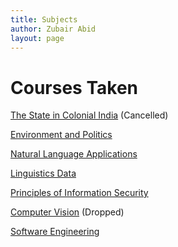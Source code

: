 ```yaml
---
title: Subjects 
author: Zubair Abid
layout: page
---
```


# Courses Taken

[The State in Colonial India](Colonial/index) (Cancelled)

[Environment and Politics](./EandP/index)

[Natural Language Applications](NLA/index)

[Linguistics Data](LData/index)

[Principles of Information Security](POIS/index)

[Computer Vision](CV/index) (Dropped)

[Software Engineering](SE/index)
